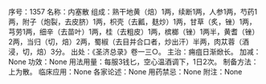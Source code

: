 序号：1357
名称：内塞散
组成：熟干地黄（焙）1两，续断1两，人参1两，芍药1两，附子（炮裂，去皮脐）1两，枳壳（去瓤，麸炒）1两，甘草（炙，锉）1两，芎劳1两，细辛（去苗叶）1两，桂（去粗皮）1两，槟榔（锉）1两半，黄耆（锉）2两，当归（切，焙）2两，蜀椒（去目并合口者，炒出汗）半两，肉苁蓉（酒浸，切，焙）3分。
出处：《圣济总录》卷一三○。
主治：痈疽日渐焮长。
加减：None
功效：None
用法用量：每服3钱匕，空心温酒调下，1日2次。
制备方法：上为散。
临床应用：None
各家论述：None
用药禁忌：None
附注：None
